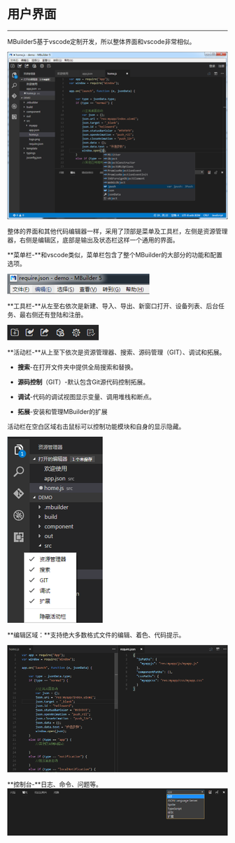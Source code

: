 # 用户界面

----------

MBuilder5基于vscode定制开发，所以整体界面和vscode非常相似。

<img src="image/welcome/welcome.png" />

整体的界面和其他代码编辑器一样，采用了顶部是菜单及工具栏，左侧是资源管理器，右侧是编辑区，底部是输出及状态栏这样一个通用的界面。

**菜单栏-**和vscode类似，菜单栏包含了整个MBuilder的大部分的功能和配置选项。

<img src="image/welcome/menubar.png" />


**工具栏-**从左至右依次是新建、导入、导出、新窗口打开、设备列表、后台任务、最右侧还有登陆和注册。

<img src="image/welcome/toolbar.png" />


**活动栏-**从上至下依次是资源管理器、搜索、源码管理（GIT）、调试和拓展。



- **搜索**-在打开文件夹中提供全局搜索和替换。


- **源码控制**（GIT）-默认包含Git源代码控制拓展。


- **调试**-代码的调试视图显示变量、调用堆栈和断点。


- **拓展**-安装和管理MBuilder的扩展

活动栏在空白区域右击鼠标可以控制功能模块和自身的显示隐藏。

<img src="image/welcome/activitybar.png" />


**编辑区域：**支持绝大多数格式文件的编辑、着色、代码提示。

<img src="image/welcome/editarea.png" />


**控制台-**日志、命令、问题等。
<img src="image/welcome/console.png" />

